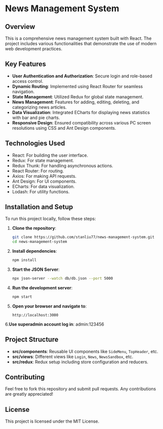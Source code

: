 # News Management System

## Overview

This is a comprehensive news management system built with React. The project includes various functionalities that demonstrate the use of modern web development practices.

## Key Features

- **User Authentication and Authorization**: Secure login and role-based access control.
- **Dynamic Routing**: Implemented using React Router for seamless navigation.
- **State Management**: Utilized Redux for global state management.
- **News Management**: Features for adding, editing, deleting, and categorizing news articles.
- **Data Visualization**: Integrated ECharts for displaying news statistics with bar and pie charts.
- **Responsive Design**: Ensured compatibility across various PC screen resolutions using CSS and Ant Design components.

## Technologies Used

- React: For building the user interface.
- Redux: For state management.
- Redux Thunk: For handling asynchronous actions.
- React Router: For routing.
- Axios: For making API requests.
- Ant Design: For UI components.
- ECharts: For data visualization.
- Lodash: For utility functions.

## Installation and Setup

To run this project locally, follow these steps:

1. **Clone the repository**:
    ```bash
    git clone https://github.com/stanliu77/news-management-system.git
    cd news-management-system
    ```

2. **Install dependencies**:
    ```bash
    npm install
    ```

3. **Start the JSON Server**:
    ```bash
    npx json-server --watch db/db.json --port 5000
    ```

4. **Run the development server**:
    ```bash
    npm start
    ```

5. **Open your browser and navigate to**:
    ```
    http://localhost:3000
    ```
6.**Use superadmin account log in**:
   admin:123456
   
## Project Structure

- **src/components**: Reusable UI components like `SideMenu`, `TopHeader`, etc.
- **src/views**: Different views like `Login`, `News`, `NewsSandbox`, etc.
- **src/redux**: Redux setup including store configuration and reducers.

## Contributing

Feel free to fork this repository and submit pull requests. Any contributions are greatly appreciated!

## License

This project is licensed under the MIT License.
